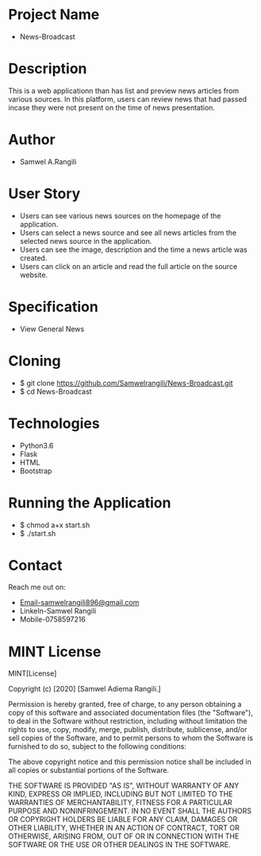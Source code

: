 # Project Name
* News-Broadcast
# Description
This is a web applicationn than has list and preview news articles from various sources. In this platform, users can review news that had passed incase they were not present on the time of news presentation.

# Author 
* Samwel A.Rangili

# User Story
* Users can see various news sources on the homepage of the application.
* Users can select a news source and see all news articles from the selected news source in the application.
* Users can see the image, description and the time a news article was created.
* Users can click on an article and read the full article on the source website.

# Specification
* View General News

# Cloning
* $ git clone https://github.com/Samwelrangili/News-Broadcast.git
* $ cd News-Broadcast

# Technologies
* Python3.6
* Flask
* HTML
* Bootstrap

# Running the Application
* $ chmod a+x start.sh
* $ ./start.sh

# Contact
Reach me out on:
* Email-samwelrangili896@gmail.com
* LinkeIn-Samwel Rangili
* Mobile-0758597216

# MINT License
MINT[License]

Copyright (c) [2020] [Samwel Adiema Rangili.]

Permission is hereby granted, free of charge, to any person obtaining a copy of this software and associated documentation files (the "Software"), to deal in the Software without restriction, including without limitation the rights to use, copy, modify, merge, publish, distribute, sublicense, and/or sell copies of the Software, and to permit persons to whom the Software is furnished to do so, subject to the following conditions:

The above copyright notice and this permission notice shall be included in all copies or substantial portions of the Software.

THE SOFTWARE IS PROVIDED "AS IS", WITHOUT WARRANTY OF ANY KIND, EXPRESS OR IMPLIED, INCLUDING BUT NOT LIMITED TO THE WARRANTIES OF MERCHANTABILITY, FITNESS FOR A PARTICULAR PURPOSE AND NONINFRINGEMENT. IN NO EVENT SHALL THE AUTHORS OR COPYRIGHT HOLDERS BE LIABLE FOR ANY CLAIM, DAMAGES OR OTHER LIABILITY, WHETHER IN AN ACTION OF CONTRACT, TORT OR OTHERWISE, ARISING FROM, OUT OF OR IN CONNECTION WITH THE SOFTWARE OR THE USE OR OTHER DEALINGS IN THE SOFTWARE.





